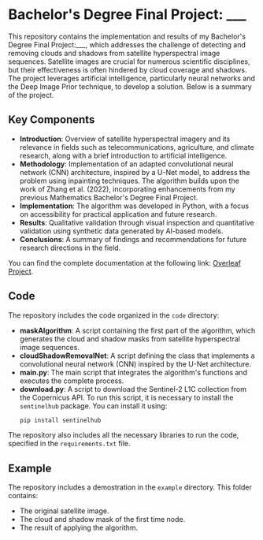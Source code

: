# Bachelor's Degree Final Project: ___

This repository contains the implementation and results of my Bachelor's Degree Final Project:___, which addresses the challenge of detecting and removing clouds and shadows from satellite hyperspectral image sequences. Satellite images are crucial for numerous scientific disciplines, but their effectiveness is often hindered by cloud coverage and shadows. The project leverages artificial intelligence, particularly neural networks and the Deep Image Prior technique, to develop a solution. Below is a summary of the project.

## Key Components

- **Introduction**: Overview of satellite hyperspectral imagery and its relevance in fields such as telecommunications, agriculture, and climate research, along with a brief introduction to artificial intelligence.  
- **Methodology**: Implementation of an adapted convolutional neural network (CNN) architecture, inspired by a U-Net model, to address the problem using inpainting techniques. The algorithm builds upon the work of Zhang et al. (2022), incorporating enhancements from my previous Mathematics Bachelor's Degree Final Project.  
- **Implementation**: The algorithm was developed in Python, with a focus on accessibility for practical application and future research.  
- **Results**: Qualitative validation through visual inspection and quantitative validation using synthetic data generated by AI-based models.  
- **Conclusions**: A summary of findings and recommendations for future research directions in the field.

You can find the complete documentation at the following link: [Overleaf Project](https://www.overleaf.com/project/66a2194769e4ebe495ad7f48).

## Code

The repository includes the code organized in the `code` directory:  
- **maskAlgorithm**: A script containing the first part of the algorithm, which generates the cloud and shadow masks from satellite hyperspectral image sequences.  
- **cloudShadowRemovalNet**: A script defining the class that implements a convolutional neural network (CNN) inspired by the U-Net architecture.  
- **main.py**: The main script that integrates the algorithm's functions and executes the complete process.
- **download.py**: A script to download the Sentinel-2 L1C collection from the Copernicus API. To run this script, it is necessary to install the `sentinelhub` package. You can install it using:  
  ```bash
  pip install sentinelhub
  
The repository also includes all the necessary libraries to run the code, specified in the `requirements.txt` file.

## Example

The repository includes a demostration in the `example` directory. This folder contains:
  - The original satellite image.
  - The cloud and shadow mask of the first time node.
  - The result of applying the algorithm.


